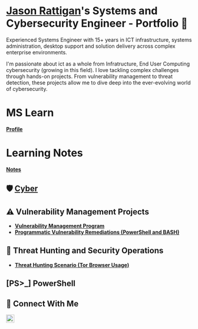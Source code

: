 # <a href="https://www.linkedin.com/in/jason-r-20a8961b1/">Jason Rattigan</a>'s Systems and Cybersecurity Engineer - Portfolio 🔐
Experienced Systems Engineer with 15+ years in ICT infrastructure, systems administration, desktop support and solution delivery across complex enterprise environments.

I'm passionate about ict as a whole from Infratructure, End User Computing cybersecurity (growing in this field). I love tackling complex challenges through hands-on projects. From vulnerability management to threat detection, these projects allow me to dive deep into the ever-evolving world of cybersecurity.

# MS Learn
**[Profile](https://learn.microsoft.com/en-us/users/jasonrattigan-6052/)**

# Learning Notes
**[Notes](https://github.com/j-rattigan/Learning/edit/main)**

## 🛡️ [Cyber](https://github.com/j-rattigan/Cyber/tree/main)
## ⚠️ Vulnerability Management Projects

- **[Vulnerability Management Program](https://github.com/j-rattigan/vulnerability-management-program)**
- **[Programmatic Vulnerability Remediations (PowerShell and BASH)](https://github.com/j-rattigan/Programmatic-Vulnerability-Remediations)**

## 🚨 Threat Hunting and Security Operations

- **[Threat Hunting Scenario (Tor Browser Usage)](https://github.com/j-rattigan/threat-hunting-scenario-tor)**

## [PS>_] PowerShell

## 🤳 Connect With Me

[<img align="left" alt="___________ | LinkedIn" width="22px" src="https://cdn.jsdelivr.net/npm/simple-icons@v3/icons/linkedin.svg" />][linkedin]

[linkedin]: https://www.linkedin.com/in/jason-r-20a8961b1

<!--
<img width="35" alt="image" src="https://github.com/user-attachments/assets/2f41c7cd-5ea8-4475-b451-a37161b6c3fb"> 
<img width="35" alt="image" src="https://github.com/user-attachments/assets/77649969-9910-4994-8b96-74a116cfb2a8">
-->
